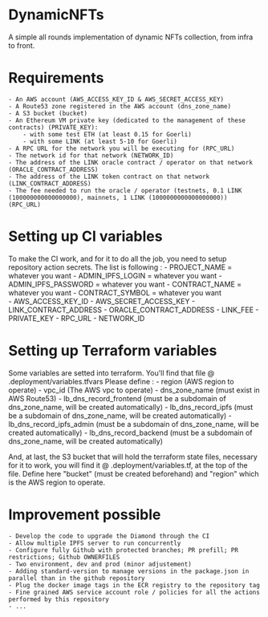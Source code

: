 # DynamicNFTs
A simple all rounds implementation of dynamic NFTs collection, from infra to front.

# Requirements
	- An AWS account (AWS_ACCESS_KEY_ID & AWS_SECRET_ACCESS_KEY)
	- A Route53 zone registered in the AWS account (dns_zone_name)
	- A S3 bucket (bucket)
	- An Ethereum VM private key (dedicated to the management of these contracts) (PRIVATE_KEY): 
		- with some test ETH (at least 0.15 for Goerli)
		- with some LINK (at least 5-10 for Goerli)
	- A RPC URL for the network you will be executing for (RPC_URL)
	- The network id for that network (NETWORK_ID)
	- The address of the LINK oracle contract / operator on that network (ORACLE_CONTRACT_ADDRESS)
	- The address of the LINK token contract on that network (LINK_CONTRACT_ADDRESS)
	- The fee needed to run the oracle / operator (testnets, 0.1 LINK (100000000000000000), mainnets, 1 LINK (1000000000000000000)) (RPC_URL)

# Setting up CI variables

To make the CI work, and for it to do all the job, you need to setup repository action secrets.
The list is following :
              - PROJECT_NAME = whatever you want
              - ADMIN_IPFS_LOGIN = whatever you want
              - ADMIN_IPFS_PASSWORD = whatever you want
              - CONTRACT_NAME = whatever you want
              - CONTRACT_SYMBOL = whatever you want	      
              - AWS_ACCESS_KEY_ID
              - AWS_SECRET_ACCESS_KEY
              - LINK_CONTRACT_ADDRESS
              - ORACLE_CONTRACT_ADDRESS
              - LINK_FEE
              - PRIVATE_KEY
              - RPC_URL
              - NETWORK_ID

# Setting up Terraform variables

Some variables are setted into terraform. You'll find that file @ .deployment/variables.tfvars
Please define :
	- region (AWS region to operate)
	- vpc_id (The AWS vpc to operate)
	- dns_zone_name (must exist in AWS Route53)
	- lb_dns_record_frontend (must be a subdomain of dns_zone_name, will be created automatically)
	- lb_dns_record_ipfs (must be a subdomain of dns_zone_name, will be created automatically)
	- lb_dns_record_ipfs_admin (must be a subdomain of dns_zone_name, will be created automatically)
	- lb_dns_record_backend (must be a subdomain of dns_zone_name, will be created automatically)

And, at last, the S3 bucket that will hold the terraform state files, necessary for it to work, you will find it @ .deployment/variables.tf, at the top of the file. Define here "bucket" (must be created beforehand) and "region" which is the AWS region to operate.

# Improvement possible

    - Develop the code to upgrade the Diamond through the CI
    - Allow multiple IPFS server to run concurrently
    - Configure fully Github with protected branches; PR prefill; PR restrictions; Github OWNERFILES
    - Two environment, dev and prod (minor adjustement)
    - Adding standard-version to manage versions in the package.json in parallel than in the github repository
    - Plug the docker image tags in the ECR registry to the repository tag
    - Fine grained AWS service account role / policies for all the actions performed by this repository
    - ...